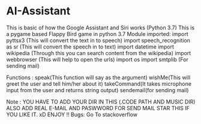 # AI-Assistant
This is basic of how the Google Assistant and Siri works (Python 3.7)
This is a pygame based Flappy Bird game in python 3.7
Module imported:
  import pyttsx3 (This will convert the text in to speech)
  import speech_recognition as sr (This will convert the speech in to text)
  import datetime 
  import wikipedia (Through this you can search content from the wikipedia)
  import webbrowser (This will help to open the urls)
  import os 
  import smtplib (For sending mail)
  
Functions :
  speak(This function will say as the argument)
  wishMe(This will greet the user and tell him/her about it)
  takeCommand(It takes microphone input from the user and returns string output)
  sendemail(for sending mail)
  
Note :  YOU HAVE TO ADD YOUR DIR IN THIS (.CODE PATH AND MUSIC DIR)
ALSO ADD REAL E-MAIL AND PASWWORD FOR SEND MAIL
STAR THIS IF YOU LIKE IT. xD 
ENJOY !! 
Bugs: Go To stackoverflow
